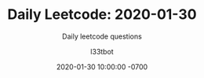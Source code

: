 ---
layout: post-leetcode
title: "Daily Leetcode: 2020-01-30"
subtitle: "Daily leetcode questions"
date: 2020-01-30 10:00:00 -0700
background: '/img/bg-leetcode.jpg'
author: l33tbot
title-easy:    'Easy: [590] N-ary Tree Postorder Traversal (47%)'
link-easy:     'https://leetcode.com/problems/n-ary-tree-postorder-traversal'
title-medium:  'Medium: [334] Increasing Triplet Subsequence (40%)'
link-medium:   'https://leetcode.com/problems/increasing-triplet-subsequence'
title-hard:    'Hard: [087] Scramble String (30%)'
link-hard:     'https://leetcode.com/problems/scramble-string'
session-video: 'https://www.youtube.com/embed/M5C2ab2sHPY'
---